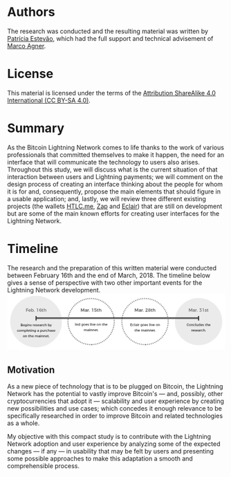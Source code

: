 # Authors

The research was conducted and the resulting material was written by [Patrícia Estevão](https://patestevao.com/), which had the full support and technical advisement of [Marco Agner](https://www.marcoagner.org/).

# License

This material is licensed under the terms of the [Attribution ShareAlike 4.0 International \(CC BY-SA 4.0\)](https://creativecommons.org/licenses/by-sa/4.0/).

# Summary

As the Bitcoin Lightning Network comes to life thanks to the work of various professionals that committed themselves to make it happen, the need for an interface that will communicate the technology to users also arises. Throughout this study, we will discuss what is the current situation of that interaction between users and Lightning payments; we will comment on the design process of creating an interface thinking about the people for whom it is for and, consequently, propose the main elements that should figure in a usable application; and, lastly, we will review three different existing projects \(the wallets [HTLC.me](https://htlc.me/), [Zap](https://zap.jackmallers.com/) and [Eclair](https://play.google.com/store/apps/details?id=fr.acinq.eclair.wallet)\) that are still on development but are some of the main known efforts for creating user interfaces for the Lightning Network.

# Timeline

The research and the preparation of this written material were conducted between February 16th and the end of March, 2018. The timeline below gives a sense of perspective with two other important events for the Lightning Network development.![](/assets/timeline.png)

## Motivation

As a new piece of technology that is to be plugged on Bitcoin, the Lightning Network has the potential to vastly improve Bitcoin's — and, possibly, other cryptocurrencies that adopt it — scalability and user experience by creating new possibilities and use cases; which concedes it enough relevance to be specifically researched in order to improve Bitcoin and related technologies as a whole.

My objective with this compact study is to contribute with the Lightning Network adoption and user experience by analyzing some of the expected changes — if any — in usability that may be felt by users and presenting some possible approaches to make this adaptation a smooth and comprehensible process.

